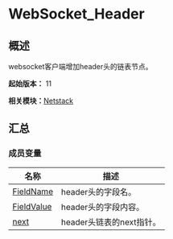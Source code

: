 # WebSocket_Header


## 概述

websocket客户端增加header头的链表节点。

**起始版本：** 11

**相关模块：**[Netstack](netstack.md)


## 汇总


### 成员变量

| 名称 | 描述 | 
| -------- | -------- |
| [FieldName](netstack.md#fieldname) | header头的字段名。 | 
| [FieldValue](netstack.md#fieldvalue) | header头的字段内容。 | 
| [next](netstack.md#next) | header头链表的next指针。 | 
